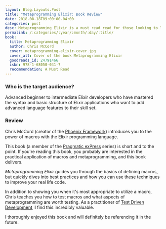 ```yaml
---
layout: Blog.Layouts.Post
title: "Metaprogramming Elixir: Book Review"
date: 2018-08-18T09:00:00-04:00
categories: post
desc: Metaprogramming Elixir is a must read read for those looking to level up their Elixir skills!
permalink: /:categories/:year/:month/:day/:title/
book:
  title: Metaprogramming Elixir
  author: Chris McCord
  cover: metaprogramming-elixir-cover.jpg
  cover_alt: Cover of the book Metaprogramming Elixir
  goodreads_id: 24791466
  isbn: 978-1-68050-041-7
  recommendation: A Must Read
---
```


### Who is the target audience?

Advanced beginner to intermediate Elixir developers who have mastered the syntax and basic structure of Elixir applications who want to add advanced language features to their skill set.

### Review

Chris McCord (creator of the [Phoenix Framework](https://phoenixframework.org/)) introduces you to the power of macros with the Elixir programming language.

This book (a member of the [Pragmatic exPress](https://pragprog.com/pragmatic-express) series) is short and to the point. If you're reading this book, you probably are interested in the practical application of macros and metaprogramming, and this book delivers.

_Metaprogramming Elixir_ guides you through the basics of defining macros, but quickly dives into best practices and how you can use these techniques to improve your real life code. 

In addition to showing you when it's most appropriate to utilize a macro, Chris teaches you how to test macros and what aspects of metaprogramming are worth testing. As a practitioner of [Test Driven Development](https://en.wikipedia.org/wiki/Test-driven_development), I find this incredibly valuable.

I thoroughly enjoyed this book and will definitely be referencing it in the future. 

